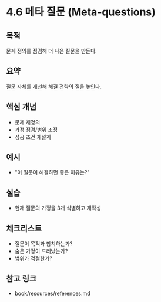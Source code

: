 # 4.6 메타 질문 (Meta-questions)

## 목적
문제 정의를 점검해 더 나은 질문을 만든다.

## 요약
질문 자체를 개선해 해결 전략의 질을 높인다.

## 핵심 개념
- 문제 재정의
- 가정 점검/범위 조정
- 성공 조건 재설계

## 예시
- "이 질문이 해결하면 좋은 이유는?"

## 실습
- 현재 질문의 가정을 3개 식별하고 재작성

## 체크리스트
- 질문이 목적과 합치하는가?
- 숨은 가정이 드러났는가?
- 범위가 적절한가?

## 참고 링크
- book/resources/references.md
